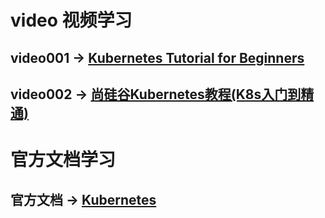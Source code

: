# video 视频学习
## video001 -> [Kubernetes Tutorial for Beginners](https://www.youtube.com/watch?v=X48VuDVv0do)
## video002 -> [尚硅谷Kubernetes教程(K8s入门到精通)](https://www.bilibili.com/video/BV1w4411y7Go)

# 官方文档学习
## 官方文档 -> [Kubernetes](https://kubernetes.io/zh/docs/home/)